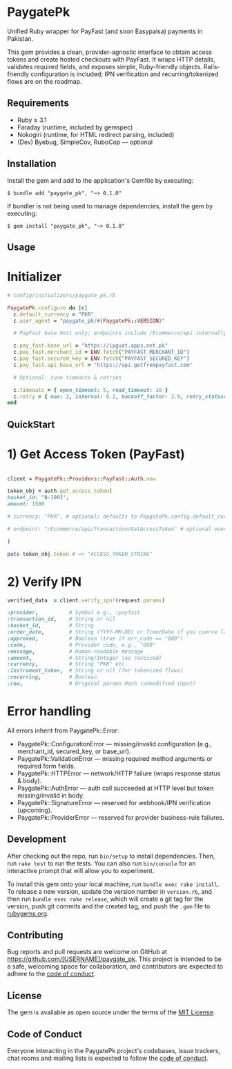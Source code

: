 # PaygatePk

Unified Ruby wrapper for PayFast (and soon Easypaisa) payments in Pakistan.

This gem provides a clean, provider-agnostic interface to obtain access tokens and create hosted checkouts with PayFast. It wraps HTTP details, validates required fields, and exposes simple, Ruby-friendly objects. Rails-friendly configuration is included; IPN verification and recurring/tokenized flows are on the roadmap.

## Requirements

- Ruby ≥ 3.1
- Faraday (runtime, included by gemspec)
- Nokogiri (runtime, for HTML redirect parsing, included)
- (Dev) Byebug, SimpleCov, RuboCop — optional

## Installation

Install the gem and add to the application's Gemfile by executing:

    $ bundle add "paygate_pk", "~> 0.1.0"

If bundler is not being used to manage dependencies, install the gem by executing:

    $ gem install "paygate_pk", "~> 0.1.0"

## Usage

# Initializer

```ruby
# config/initializers/paygate_pk.rb

PaygatePk.configure do |c|
  c.default_currency = "PKR"
  c.user_agent = "paygate_pk/#{PaygatePk::VERSION}"

  # PayFast base host only; endpoints include /Ecommerce/api internally

  c.pay_fast.base_url = "https://ipguat.apps.net.pk"
  c.pay_fast.merchant_id = ENV.fetch("PAYFAST_MERCHANT_ID")
  c.pay_fast.secured_key = ENV.fetch("PAYFAST_SECURED_KEY")
  c.pay_fast.api_base_url = "https://api.getfrompayfast.com"

  # Optional: tune timeouts & retries

  c.timeouts = { open_timeout: 5, read_timeout: 10 }
  c.retry = { max: 2, interval: 0.2, backoff_factor: 2.0, retry_statuses: [429, 500, 502, 503, 504] }
end
```

## QuickStart

# 1) Get Access Token (PayFast)

```ruby

client = PaygatePk::Providers::PayFast::Auth.new

token_obj = auth.get_access_token(
basket_id: "B-1001",
amount: 1500

# currency: "PKR", # optional; defaults to PaygatePk.config.default_currency

# endpoint: "/Ecommerce/api/Transaction/GetAccessToken" # optional override

)

puts token_obj.token # => "ACCESS_TOKEN_STRING"

```

# 2) Verify IPN

```ruby
verified_data  = client.verify_ipn!(request.params)

:provider,          # Symbol e.g., :payfast
:transaction_id,    # String or nil
:basket_id,         # String
:order_date,        # String (YYYY-MM-DD) or Time/Date if you coerce later
:approved,          # Boolean (true if err_code == "000")
:code,              # Provider code, e.g., "000"
:message,           # Human-readable message
:amount,            # String/Integer (as received)
:currency,          # String "PKR" etc.
:instrument_token,  # String or nil (for tokenized flows)
:recurring,         # Boolean
:raw,               # Original params Hash (unmodified input)

```

# Error handling

All errors inherit from PaygatePk::Error:

- PaygatePk::ConfigurationError — missing/invalid configuration (e.g., merchant_id, secured_key, or base_url).
- PaygatePk::ValidationError — missing required method arguments or required form fields.
- PaygatePk::HTTPError — network/HTTP failure (wraps response status & body).
- PaygatePk::AuthError — auth call succeeded at HTTP level but token missing/invalid in body.
- PaygatePk::SignatureError — reserved for webhook/IPN verification (upcoming).
- PaygatePk::ProviderError — reserved for provider business-rule failures.

## Development

After checking out the repo, run `bin/setup` to install dependencies. Then, run `rake test` to run the tests. You can also run `bin/console` for an interactive prompt that will allow you to experiment.

To install this gem onto your local machine, run `bundle exec rake install`. To release a new version, update the version number in `version.rb`, and then run `bundle exec rake release`, which will create a git tag for the version, push git commits and the created tag, and push the `.gem` file to [rubygems.org](https://rubygems.org).

## Contributing

Bug reports and pull requests are welcome on GitHub at https://github.com/[USERNAME]/paygate_pk. This project is intended to be a safe, welcoming space for collaboration, and contributors are expected to adhere to the [code of conduct](https://github.com/[USERNAME]/paygate_pk/blob/master/CODE_OF_CONDUCT.md).

## License

The gem is available as open source under the terms of the [MIT License](https://opensource.org/licenses/MIT).

## Code of Conduct

Everyone interacting in the PaygatePk project's codebases, issue trackers, chat rooms and mailing lists is expected to follow the [code of conduct](https://github.com/[USERNAME]/paygate_pk/blob/master/CODE_OF_CONDUCT.md).
